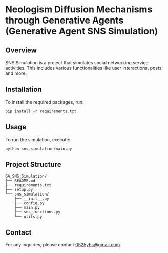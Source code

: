 # Neologism Diffusion Mechanisms through Generative Agents (Generative Agent SNS Simulation)

## Overview
SNS Simulation is a project that simulates social networking service activities. This includes various functionalities like user interactions, posts, and more.

## Installation
To install the required packages, run:
```
pip install -r requirements.txt
```

## Usage
To run the simulation, execute:
```
python sns_simulation/main.py
```

## Project Structure
```
GA_SNS_Simulation/
├── README.md
├── requirements.txt
├── setup.py
└── sns_simulation/
    ├── __init__.py
    ├── config.py
    ├── main.py
    ├── sns_functions.py
    └── utils.py
```

## Contact
For any inquiries, please contact 0525yhs@gmail.com.
